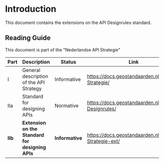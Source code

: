 # Introduction

This document contains the extensions on the API Designrules standard.

## Reading Guide

This document is part of the "Nederlandse API Strategie" 

| Part    | Description                                      | Status          | Link                                                        |
|---------|--------------------------------------------------|-----------------|-------------------------------------------------------------|
| I       | General description of the API Strategy          | Informative     | https://docs.geostandaarden.nl/api/API-Strategie/           |
| IIa     | Standard for designing APIs                      | Normative       | https://docs.geostandaarden.nl/api/API-Designrules/         |
| **IIb** | **Extension on the Standard for designing APIs** | **Informative** | https://docs.geostandaarden.nl/api/API-Strategie-ext/       |
